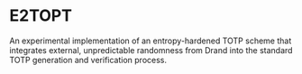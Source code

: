 # E2TOPT
An experimental implementation of an entropy-hardened TOTP scheme that integrates external, unpredictable randomness from Drand into the standard TOTP generation and verification process.
